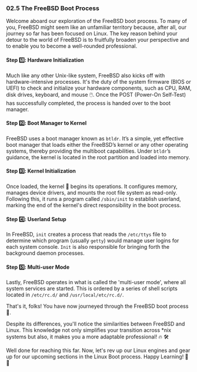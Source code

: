 ### 02.5 The FreeBSD Boot Process

Welcome aboard our exploration of the FreeBSD boot process. To many of you, FreeBSD might seem like an unfamiliar territory because, after all, our journey so far has been focused on Linux. The key reason behind your detour to the world of FreeBSD is to fruitfully broaden your perspective and to enable you to become a well-rounded professional. 

#### Step 1️⃣: Hardware Initialization

Much like any other Unix-like system, FreeBSD also kicks off with hardware-intensive processes. It's the duty of the system firmware (BIOS or UEFI) to check and initialize your hardware components, such as CPU, RAM, disk drives, keyboard, and mouse 🖱️. Once the POST (Power-On Self-Test) has successfully completed, the process is handed over to the boot manager.

#### Step 2️⃣: Boot Manager to Kernel

FreeBSD uses a boot manager known as `btldr`. It’s a simple, yet effective boot manager that loads either the FreeBSD’s kernel or any other operating systems, thereby providing the multiboot capabilities. Under `btldr`’s guidance, the kernel is located in the root partition and loaded into memory.

#### Step 3️⃣: Kernel Initialization

Once loaded, the kernel 🧠 begins its operations. It configures memory, manages device drivers, and mounts the root file system as read-only. Following this, it runs a program called `/sbin/init` to establish userland, marking the end of the kernel's direct responsibility in the boot process.

#### Step 4️⃣: Userland Setup

In FreeBSD, `init` creates a process that reads the `/etc/ttys` file to determine which program (usually `getty`) would manage user logins for each system console. `Init` is also responsible for bringing forth the background daemon processes.

#### Step 5️⃣: Multi-user Mode

Lastly, FreeBSD operates in what is called the 'multi-user mode', where all system services are started. This is ordered by a series of shell scripts located in `/etc/rc.d/` and `/usr/local/etc/rc.d/`.

That's it, folks! You have now journeyed through the FreeBSD boot process 🎉.

Despite its differences, you'll notice the similarities between FreeBSD and Linux. This knowledge not only simplifies your transition across *nix systems but also, it makes you a more adaptable professional! 🔥 🛠️
  
Well done for reaching this far. Now, let's rev up our Linux engines and gear up for our upcoming sections in the Linux Boot process. Happy Learning! 🎈✨